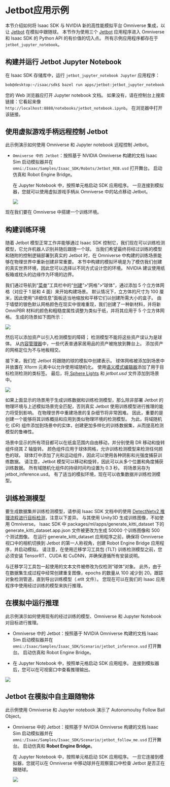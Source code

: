 # Jetbot应用示例

本节介绍如何将 Isaac SDK 与 NVIDIA 新的高性能模拟平台 Omniverse 集成，以让 [Jetbot](https://www.nvidia.com/en-in/autonomous-machines/embedded-systems/jetbot-ai-robot-kit/) 在模拟中跟随球。 本节作为使用三个 [Jetbot](https://www.nvidia.com/en-in/autonomous-machines/embedded-systems/jetbot-ai-robot-kit/) 应用程序进入 Omniverse 和 Isaac SDK 的 Python API 的有价值的切入点。 所有示例应用程序都存在于 `jetbot_jupyter_notebook`。

## 构建并运行 Jetbot Jupyter Notebook
在 Isaac SDK 存储库中，运行 `jetbot_jupyter_notebook Jupyter` 应用程序：

```bash
bob@desktop:~/isaac/sdk$ bazel run apps/jetbot:jetbot_jupyter_notebook

```
您的 Web 浏览器应打开 Jupyter notebook 文档。 如果没有，请在控制台上搜索链接：它看起来像 `http://localhost:8888/notebooks/jetbot_notebook.ipynb`。 在浏览器中打开该链接。

## 使用虚拟游戏手柄远程控制 Jetbot
此示例演示如何使用 Omniverse 和 Jupyter notebook 远程控制 Jetbot。

* `Omniverse 中的 Jetbot`：按照基于 NVIDIA Omniverse 构建的文档 Isaac Sim 启动模拟器并在 `omni:/Isaac/Samples/Isaac_SDK/Robots/Jetbot_REB.usd` 打开舞台。 启动仿真和 Robot Engine Bridge。

    在 Jupyter Notebook 中，按照单元格启动 SDK 应用程序。 一旦连接到模拟器，您就可以使用虚拟游戏手柄从 Omniverse 中的站点移动 Jetbot。

    ![](https://docs.nvidia.com/isaac/_images/jetbot_remote.jpg)


现在我们要在 Omniverse 中搭建一个训练环境。

## 构建训练环境
随着 Jetbot 模型正常工作并能够通过 Isaac SDK 控制它，我们现在可以训练检测模型，它允许机器人识别并随后跟随一个球。 当我们希望最终将经过训练的模型和随附的控制逻辑部署到真实的 Jetbot 时，在 Omniverse 中构建的训练场景能够在物理世界中重新创建非常重要。 本节中构建的模拟环境是为了模仿我们创建的真实世界环境，因此您可以选择以不同方式设计您的环境。 NVIDIA 建议使用纸板箱或枕头的边缘作为环境的边界。

我们通过导航到“[菜单](https://docs.omniverse.nvidia.com/app_create/app_create/interface.html#menu-bar)”工具栏中的“[创建](https://docs.omniverse.nvidia.com/app_create/app_create/interface.html#create-menu)”>“网格”>“球体”，通过添加 5 个立方体网格（对应于 1 层和 4 面）来开始构建场景。 默认情况下，立方体的尺寸为 100 厘米，因此使用“详细信息”面板适当地缩放和平移它们以创建所需大小的盒子。 由于墙壁的银色默认网格颜色在现实中很难重现，我们创建了一种新材料，并将新 OmniPBR 材料的颜色和粗糙度属性调整为类似于纸，并将其应用于 5 个立方体网格。 生成的场景如下图所示：

![](https://docs.nvidia.com/isaac/_images/jetbot_training_environment1.jpg)

然后可以添加资产以引入检测模型的障碍； 检测模型不能将这些资产误认为是球体。 从[内容管理器](https://docs.omniverse.nvidia.com/app_create/app_create/interface.html#content-manager)中，一些代表普通家居用品的资产被拖放到舞台上。 添加资产的网格定位为不与地板相交。

接下来，我们在 Jetbot 将跟随的球的模拟中创建表示。 球体网格被添加到场景中并放置在 Xform 元素中以允许使用域随机化。 使用[语义模式编辑器](https://docs.omniverse.nvidia.com/app_isaacsim/app_isaacsim/camera.html#semantic-schema-editor)添加了用于目标检测检测的类标签。 最后，将[ Sphere Lights](https://docs.omniverse.nvidia.com/app_create/app_create/lighting.html#sphere-light) 和 *jetbot.usd* 文件添加到场景中。

![](https://docs.nvidia.com/isaac/_images/jetbot_training_environment2.jpg)

如果上面显示的场景用于生成训练数据和训练检测模型，那么除非部署 Jetbot 的物理环境与上述模拟场景完全匹配，否则真实 Jetbot 使用训练模型进行推理的能力将受到影响。 在物理世界中重建场景的复杂细节将非常困难。 因此，重要的是创建一个能够将其训练概括和应用到类似物理环境的检测模型。 为此，将域随机化 (DR) 组件添加到场景中的实体，创建更加多样化的训练数据集，从而提高检测模型的鲁棒性。

场景中显示的所有项目都可以在纸盒范围内自由移动，并分别使用 DR 移动和旋转组件绕其 Z 轴旋转。 颜色组件应用于球体网格，允许训练检测模型来检测任何颜色的球。 球体灯中添加了光和运动组件，因此可以使用各种阴影和光强度捕获训练数据。 请注意，Jetbot 模型可以移动和旋转，因此可以从多个位置和角度捕获训练数据。 所有域随机化组件的持续时间均设置为 0.3 秒。 将场景另存为 jetbot_inference.usd。 有了适当的模拟环境，现在可以收集数据并训练检测模型。


## 训练检测模型
要生成数据集并训练检测模型，请参阅 Isaac SDK 文档中的使用 [DetectNetv2 推理流程进行目标检测](https://docs.nvidia.com/isaac/packages/detect_net/doc/detect_net.html#object-detection-with-detect-net)，注意以下差异。 与其使用 Unity3D 生成训练图像，不如使用 Omniverse。 Isaac SDK 中 packages/ml/apps/generate_kitti_dataset 下的 generate_kitti_dataset.app.json 文件被更改为生成 50000 个训练图像和 500 个测试图像。 在运行 generate_kitti_dataset 应用程序之前，确保将 Omniverse 视口中的相机切换到 Jetbot 的第一人称视角，创建 Robot Engine Bridge 应用程序，并启动模拟。 请注意，在使用迁移学习工具包 (TLT) 训练检测模型之前，您必须安装 TensorRT、CUDA 和 CuDNN，并确保遵循所有安装说明。

与迁移学习工具包一起使用的文本文件被修改为仅检测“球体”对象。 此外，由于在数据集生成过程中经常创建重复图像，epochs 的数量从 100 减少到 20。跟踪对象检测管道，直到导出训练模型（.etlt 文件）。 您现在可以在我们的 Isaac 应用程序中使用经过训练的模型来执行推理。

## 在模拟中运行推理
此示例演示如何使用现有的经过训练的模型、Omniverse 和 Jupyter Notebook 对目标进行推理。

* Omniverse 中的 Jetbot：按照基于 NVIDIA Omniverse 构建的文档 Isaac Sim 启动模拟器并在 `omni:/Isaac/Samples/Isaac_SDK/Scenario/jetbot_inference.usd` 打开舞台。 启动仿真和 Robot Engine Bridge。

* 在 Jupyter Notebook 中，按照单元格启动 SDK 应用程序。 连接到模拟器后，您可以在可视窗口中查看推理输出。

![](https://docs.nvidia.com/isaac/_images/jetbot_inference.jpg)

## Jetbot 在模拟中自主跟随物体
此示例使用 Omniverse 和 Jupyter notebook 演示了 Autonomoulsy Follow Ball Object。

* Omniverse 中的 Jetbot：按照基于 NVIDIA Omniverse 构建的文档 Isaac Sim 启动模拟器并在 `omni:/Isaac/Samples/Isaac_SDK/Scenario/jetbot_follow_me.usd` 打开舞台。 启动仿真和 **Robot Engine Bridge**。

    在 Jupyter Notebook 中，按照单元格启动 SDK 应用程序。 一旦它连接到模拟器，您就可以在 Omniverse 中移动球并在观察窗口中检查 Jetbot 是否正在跟随球。

    ![](https://docs.nvidia.com/isaac/_images/jetbot_following_object.jpg)







































